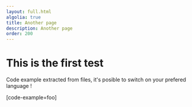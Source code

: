 ```yaml
---
layout: full.html
algolia: true
title: Another page
description: Another page
order: 200
---
```


# This is the first test

Code example extracted from files, it's posible to switch on your prefered language !

[code-example=foo]


